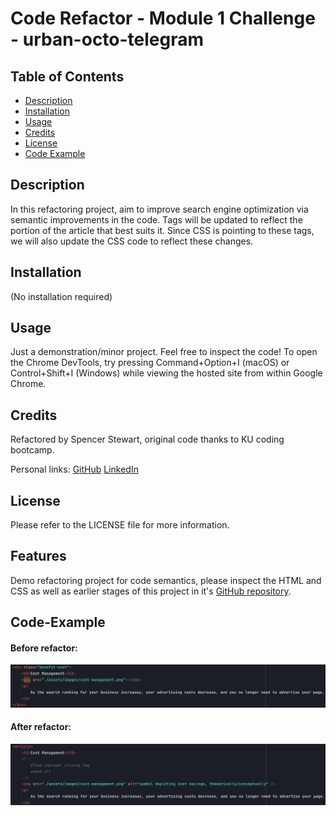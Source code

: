 # Code Refactor - Module 1 Challenge - urban-octo-telegram

## Table of Contents

- [Description](#description)
- [Installation](#installation)
- [Usage](#usage)
- [Credits](#credits)
- [License](#license)
- [Code Example](#Code-Example)

## Description
In this refactoring project, aim to improve search engine optimization via semantic improvements in the code.
Tags will be updated to reflect the portion of the article that best suits it. Since CSS is pointing to these tags,
we will also update the CSS code to reflect these changes.

## Installation

(No installation required)

## Usage

Just a demonstration/minor project. Feel free to inspect the code! To open the Chrome DevTools,
try pressing Command+Option+I (macOS) or Control+Shift+I (Windows) while viewing the hosted site from within
Google Chrome.

## Credits

Refactored by Spencer Stewart, original code thanks to KU coding bootcamp.

Personal links:
[GitHub](https://github.com/SpencerRSMS/)
[LinkedIn](https://www.linkedin.com/in/r-spencer-stewart/)

## License

Please refer to the LICENSE file for more information.

## Features

Demo refactoring project for code semantics, please inspect the HTML and CSS as well as earlier stages of this project
in it's [GitHub repository](https://github.com/SpencerRSMS/module-1-challenge).

## Code-Example
#### Before refactor:
![image](./assets/images/code-example-before.png)
#### After refactor:
![image](./assets/images/code-example-after.png)